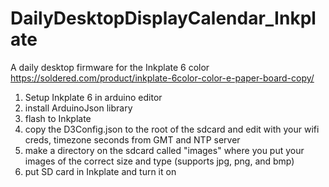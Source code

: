 # DailyDesktopDisplayCalendar_Inkplate
A daily desktop firmware for the Inkplate 6 color https://soldered.com/product/inkplate-6color-color-e-paper-board-copy/

1. Setup Inkplate 6 in arduino editor
2. install ArduinoJson library
3. flash to Inkplate
4. copy the D3Config.json to the root of the sdcard and edit with your wifi creds, timezone seconds from GMT and NTP server
5. make a directory on the sdcard called "images" where you put your images of the correct size and type (supports jpg, png, and bmp)
6. put SD card in Inkplate and turn it on
